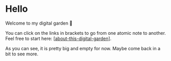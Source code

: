 # Hello

Welcome to my digital garden 🌻

 You can click on the links in brackets to go from one atomic note to another. Feel free to start here: [[about-this-digital-garden]].
 
 As you can see, it is pretty big and empty for now. Maybe come back in a bit to see more.




[//begin]: # "Autogenerated link references for markdown compatibility"
[about-this-digital-garden]: about-this-digital-garden "About This Digital Garden"
[//end]: # "Autogenerated link references"